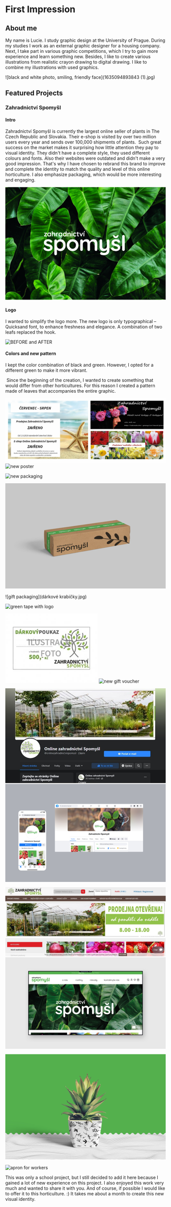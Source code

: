 # First Impression

## About me 

My name is Lucie. I study graphic design at the University of Prague. During my studies I work as an external graphic designer for a housing company. Next, I take part in various graphic competitions, which I try to gain more experience and learn something new. 
Besides, I like to create various illustrations from realistic crayon drawing to digital drawing. I like to combine my illustrations with used graphics.

![black and white photo, smiling, friendly face](1635094893843 (1).jpg)

## Featured Projects

### Zahradnictví Spomyšl

#### Intro
Zahradnictví Spomyšl is currently the largest online seller of plants in The Czech Republic and Slovakia. Their e-shop is visited by over two million users every year and sends over 100,000 shipments of plants.
 Such great success on the market makes it surprising how little attention they pay to visual identity. They didn't have a complete style, they used different colours and fonts. Also their websites were outdated and didn't make a very good impression.
That's why I have chosen to rebrand this brand to improve and complete the identity to match the quality and level of this online horticulture. I also emphasize packaging, which would be more interesting and engaging.

![LOGO EXAMPLE](spospos.jpg)

#### Logo
I wanted to simplify the logo more. The new logo is only typographical – Quicksand font, to enhance freshness and elegance. A combination of two leafs replaced the hook.

![BEFORE and AFTER](LOGO_1)

#### Colors and new pattern
I kept the color combination of black and green. However, I opted for a different green to make it more vibrant.

 Since the beginning of the creation, I wanted to create something that would differ from other horticultures. For this reason I created a pattern made of leaves that accompanies the entire graphic.
 
 ![old posters](HAHAA.jpg) ![new poster](billboard1.jpg)
 
 ![new packaging](box1.jpg)
 
 ![new packaging with tape](box2.jpg)
 
 ![gift packaging](dárkové krabičky.jpg)
 
 ![green tape with logo](páska.jpg)
 
 ![old gift voucher](75102_poukaz2.jpg) ![new gift voucher](DÁRKOVÝPOUKAZZ.jpg)
 
 ![old facebook](fb.jpg) ![new facebook](facebook-mockup.jpg)
 
 ![old website](web.jpg) ![new website](webka.jpg)
 
 ![flower pot with pattern of leafs](kytka.jpg)
 
 ![apron for workers](ZÁSTĚRA.jpg)
 
 
This was only a school project, but I still decided to add it here because I gained a lot of new experience on this project. I also enjoyed this work very much and wanted to share it with you. And of course, if possible I would like to offer it to this horticulture. :)
It takes me about a month to create this new visual identity. 
